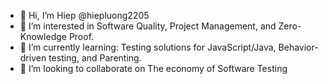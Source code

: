 - 👋 Hi, I’m Hiep @hiepluong2205
- 👀 I’m interested in Software Quality, Project Management, and Zero-Knowledge Proof. 
- 🌱 I’m currently learning: Testing solutions for JavaScript/Java, Behavior-driven testing, and Parenting. 
- 💞️ I’m looking to collaborate on The economy of Software Testing

<!---
hiepluong2205/hiepluong2205 is a ✨ special ✨ repository because its `README.md` (this file) appears on your GitHub profile.
You can click the Preview link to take a look at your changes.
--->
